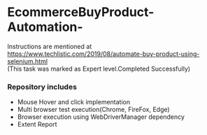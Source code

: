 # EcommerceBuyProduct-Automation-
Instructions are mentioned at https://www.techlistic.com/2019/08/automate-buy-product-using-selenium.html <br>
(This task was marked as Expert level.Completed Successfully)
### Repository includes
* Mouse Hover and click implementation
* Multi browser test execution(Chrome, FireFox, Edge)
* Browser execution using WebDriverManager dependency 
* Extent Report
